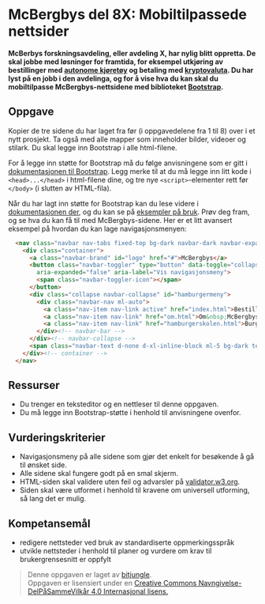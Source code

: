 McBergbys del 8X: Mobiltilpassede nettsider
===========================================
**McBerbys forskningsavdeling, eller avdeling X, har nylig blitt oppretta. De skal jobbe med løsninger for framtida, for eksempel utkjøring av bestillinger med [autonome kjøretøy](https://en.wikipedia.org/wiki/Autonomous_car) og betaling med [kryptovaluta](https://en.wikipedia.org/wiki/Cryptocurrency). Du har lyst på en jobb i den avdelinga, og for å vise hva du kan skal du mobiltilpasse McBergbys-nettsidene med biblioteket [Bootstrap](https://getbootstrap.com/).**

Oppgave
-------
Kopier de tre sidene du har laget fra før (i oppgavedelene fra 1 til 8) over i et nytt prosjekt. Ta også med alle mapper som inneholder bilder, videoer og stilark. Du skal legge inn Bootstrap i alle html-filene.

For å legge inn støtte for Bootstrap må du følge anvisningene som er gitt i [dokumentasjonen til Bootstrap](https://getbootstrap.com/docs/4.1/getting-started/introduction/#starter-template). Legg merke til at du må legge inn litt kode i `<head>...</head>` i html-filene dine, og tre nye `<script>`-elementer rett før `</body>` (i slutten av HTML-fila).

Når du har lagt inn støtte for Bootstrap kan du lese videre i [dokumentasjonen der](https://getbootstrap.com/docs/4.1/layout/overview/), og du kan se på [eksempler på bruk](https://getbootstrap.com/docs/4.1/examples/). Prøv deg fram, og se hva du kan få til med McBergbys-sidene. Her er et litt avansert eksempel på hvordan du kan lage navigasjonsmenyen:

``` html 
  <nav class="navbar nav-tabs fixed-top bg-dark navbar-dark navbar-expand-sm pb-0">
    <div class="container">
      <a class="navbar-brand" id="logo" href="#">McBergbys</a>
      <button class="navbar-toggler" type="button" data-toggle="collapse" data-target="#hamburgermeny" aria-controls="hamburgermeny"
        aria-expanded="false" aria-label="Vis navigasjonsmeny">
        <span class="navbar-toggler-icon"></span>
      </button>
      <div class="collapse navbar-collapse" id="hamburgermeny">
        <div class="navbar-nav ml-auto">
          <a class="nav-item nav-link active" href="index.html">Bestilling</a>
          <a class="nav-item nav-link" href="om.html">Om&nbsp;McBergbys</a>
          <a class="nav-item nav-link" href="hamburgerskolen.html">Burgerskolen</a>
        </div><!-- navbar-bar -->
      </div><!-- navbar-collapse -->
      <span class="navbar-text d-none d-xl-inline-block ml-5 bg-dark text-white">Vi har de feteste burgerne!</span>
    </div><!-- container -->
  </nav>
```

Ressurser
---------
* Du trenger en teksteditor og en nettleser til denne oppgaven. 
* Du må legge inn Bootstrap-støtte i henhold til anvisningene ovenfor.

Vurderingskriterier
-------------------
* Navigasjonsmeny på alle sidene som gjør det enkelt for besøkende å gå til ønsket side.
* Alle sidene skal fungere godt på en smal skjerm.
* HTML-siden skal validere uten feil og advarsler på [validator.w3.org](https://validator.w3.org/).
* Siden skal være utformet i henhold til kravene om universell utforming, så lang det er mulig.

Kompetansemål
-------------
* redigere nettsteder ved bruk av standardiserte oppmerkingsspråk
* utvikle nettsteder i henhold til planer og vurdere om krav til brukergrensesnitt er oppfylt

>Denne oppgaven er laget av [bitjungle](https://github.com/bitjungle).  
>Oppgaven er lisensiert under en
>[Creative Commons Navngivelse-DelPåSammeVilkår 4.0 Internasjonal lisens.
](http://creativecommons.org/licenses/by-sa/4.0/)
